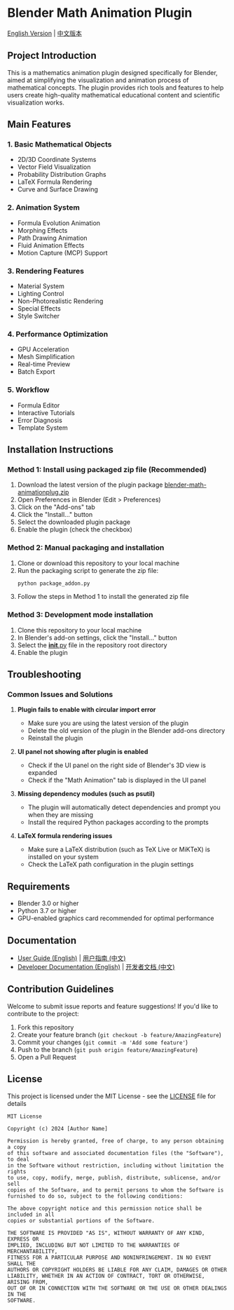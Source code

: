 # Blender Math Animation Plugin

[English Version](README_en.md) | [中文版本](README.md)

## Project Introduction

This is a mathematics animation plugin designed specifically for Blender, aimed at simplifying the visualization and animation process of mathematical concepts. The plugin provides rich tools and features to help users create high-quality mathematical educational content and scientific visualization works.

## Main Features

### 1. Basic Mathematical Objects
- 2D/3D Coordinate Systems
- Vector Field Visualization
- Probability Distribution Graphs
- LaTeX Formula Rendering
- Curve and Surface Drawing

### 2. Animation System
- Formula Evolution Animation
- Morphing Effects
- Path Drawing Animation
- Fluid Animation Effects
- Motion Capture (MCP) Support

### 3. Rendering Features
- Material System
- Lighting Control
- Non-Photorealistic Rendering
- Special Effects
- Style Switcher

### 4. Performance Optimization
- GPU Acceleration
- Mesh Simplification
- Real-time Preview
- Batch Export

### 5. Workflow
- Formula Editor
- Interactive Tutorials
- Error Diagnosis
- Template System

## Installation Instructions

### Method 1: Install using packaged zip file (Recommended)
1. Download the latest version of the plugin package [blender-math-animationplug.zip](blender-math-animationplug.zip)
2. Open Preferences in Blender (Edit > Preferences)
3. Click on the "Add-ons" tab
4. Click the "Install..." button
5. Select the downloaded plugin package
6. Enable the plugin (check the checkbox)

### Method 2: Manual packaging and installation
1. Clone or download this repository to your local machine
2. Run the packaging script to generate the zip file:
   ```bash
   python package_addon.py
   ```
3. Follow the steps in Method 1 to install the generated zip file

### Method 3: Development mode installation
1. Clone this repository to your local machine
2. In Blender's add-on settings, click the "Install..." button
3. Select the [__init__.py](file:///G:/GitHubcodecollection/blender-math-animationplug/__init__.py) file in the repository root directory
4. Enable the plugin

## Troubleshooting

### Common Issues and Solutions

1. **Plugin fails to enable with circular import error**
   - Make sure you are using the latest version of the plugin
   - Delete the old version of the plugin in the Blender add-ons directory
   - Reinstall the plugin

2. **UI panel not showing after plugin is enabled**
   - Check if the UI panel on the right side of Blender's 3D view is expanded
   - Check if the "Math Animation" tab is displayed in the UI panel

3. **Missing dependency modules (such as psutil)**
   - The plugin will automatically detect dependencies and prompt you when they are missing
   - Install the required Python packages according to the prompts

4. **LaTeX formula rendering issues**
   - Make sure a LaTeX distribution (such as TeX Live or MiKTeX) is installed on your system
   - Check the LaTeX path configuration in the plugin settings

## Requirements

- Blender 3.0 or higher
- Python 3.7 or higher
- GPU-enabled graphics card recommended for optimal performance

## Documentation

- [User Guide (English)](docs/mcp_user_guide_en.md) | [用户指南 (中文)](docs/mcp_user_guide.md)
- [Developer Documentation (English)](docs/mcp_developer_guide_en.md) | [开发者文档 (中文)](docs/mcp_developer_guide.md)

## Contribution Guidelines

Welcome to submit issue reports and feature suggestions! If you'd like to contribute to the project:

1. Fork this repository
2. Create your feature branch (`git checkout -b feature/AmazingFeature`)
3. Commit your changes (`git commit -m 'Add some feature'`)
4. Push to the branch (`git push origin feature/AmazingFeature`)
5. Open a Pull Request

## License

This project is licensed under the MIT License - see the [LICENSE](LICENSE) file for details

```
MIT License

Copyright (c) 2024 [Author Name]

Permission is hereby granted, free of charge, to any person obtaining a copy
of this software and associated documentation files (the "Software"), to deal
in the Software without restriction, including without limitation the rights
to use, copy, modify, merge, publish, distribute, sublicense, and/or sell
copies of the Software, and to permit persons to whom the Software is
furnished to do so, subject to the following conditions:

The above copyright notice and this permission notice shall be included in all
copies or substantial portions of the Software.

THE SOFTWARE IS PROVIDED "AS IS", WITHOUT WARRANTY OF ANY KIND, EXPRESS OR
IMPLIED, INCLUDING BUT NOT LIMITED TO THE WARRANTIES OF MERCHANTABILITY,
FITNESS FOR A PARTICULAR PURPOSE AND NONINFRINGEMENT. IN NO EVENT SHALL THE
AUTHORS OR COPYRIGHT HOLDERS BE LIABLE FOR ANY CLAIM, DAMAGES OR OTHER
LIABILITY, WHETHER IN AN ACTION OF CONTRACT, TORT OR OTHERWISE, ARISING FROM,
OUT OF OR IN CONNECTION WITH THE SOFTWARE OR THE USE OR OTHER DEALINGS IN THE
SOFTWARE.
```